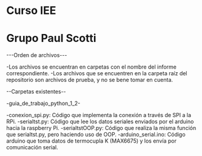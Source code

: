 # Curso IEE
# Grupo Paul Scotti

---Orden de archivos---

-Los archivos se encuentran en carpetas con el nombre del informe correspondiente.
-Los archivos que se encuentren en la carpeta raíz del repositorio son archivos de prueba, y no se bene tomar en cuenta.

--Carpetas existentes--

-guia_de_trabajo_python_1_2-

-conexion_spi.py: Código que implementa la conexión a través de SPI a la RPi.
-serialtst.py: Código que lee los datos seriales enviados por el arduino hacia la raspberry Pi.
-serialtstOOP.py: Código que realiza la misma función que serialtst.py, pero haciendo uso de OOP.
-arduino_serial.ino: Código arduino que toma datos de termocupla K (MAX6675) y los envía por comunicación serial.

